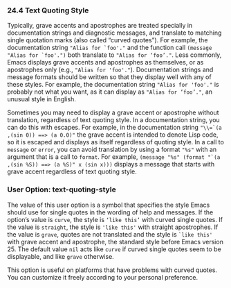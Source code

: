 

### 24.4 Text Quoting Style

Typically, grave accents and apostrophes are treated specially in documentation strings and diagnostic messages, and translate to matching single quotation marks (also called “curved quotes”). For example, the documentation string ``"Alias for `foo'."`` and the function call ``(message "Alias for `foo'.")`` both translate to `"Alias for ‘foo’."`. Less commonly, Emacs displays grave accents and apostrophes as themselves, or as apostrophes only (e.g., `"Alias for 'foo'."`). Documentation strings and message formats should be written so that they display well with any of these styles. For example, the documentation string `"Alias for 'foo'."` is probably not what you want, as it can display as `"Alias for ’foo’."`, an unusual style in English.

Sometimes you may need to display a grave accent or apostrophe without translation, regardless of text quoting style. In a documentation string, you can do this with escapes. For example, in the documentation string ``"\\=`(a ,(sin 0)) ==> (a 0.0)"`` the grave accent is intended to denote Lisp code, so it is escaped and displays as itself regardless of quoting style. In a call to `message` or `error`, you can avoid translation by using a format `"%s"` with an argument that is a call to `format`. For example, ``(message "%s" (format "`(a ,(sin %S)) ==> (a %S)" x (sin x)))`` displays a message that starts with grave accent regardless of text quoting style.

### User Option: **text-quoting-style**

The value of this user option is a symbol that specifies the style Emacs should use for single quotes in the wording of help and messages. If the option’s value is `curve`, the style is `‘like this’` with curved single quotes. If the value is `straight`, the style is `'like this'` with straight apostrophes. If the value is `grave`, quotes are not translated and the style is `` `like this' `` with grave accent and apostrophe, the standard style before Emacs version 25. The default value `nil` acts like `curve` if curved single quotes seem to be displayable, and like `grave` otherwise.

This option is useful on platforms that have problems with curved quotes. You can customize it freely according to your personal preference.

